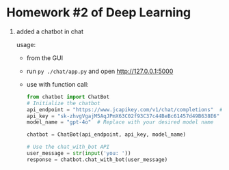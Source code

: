 # Homework #2 of Deep Learning

1. added a chatbot in chat

   usage:

   - from the GUI

   - run `py ./chat/app.py` and open http://127.0.0.1:5000

   - use with function call:

     ```python
     from chatbot import ChatBot
     # Initialize the chatbot
     api_endpoint = "https://www.jcapikey.com/v1/chat/completions"  # Replace with your API endpoint
     api_key = "sk-zhvgVgajM5AqJPmX63C02f93C37c44BeBc61457d49B638E6"  # Replace with your API key
     model_name = "gpt-4o"  # Replace with your desired model name
     
     chatbot = ChatBot(api_endpoint, api_key, model_name)
     
     # Use the chat_with_bot API
     user_message = str(input('you: '))
     response = chatbot.chat_with_bot(user_message)
     ```

   


